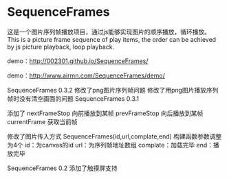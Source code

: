# SequenceFrames
这是一个图片序列帧播放项目，通过js能够实现图片的顺序播放，循环播放。
This is a picture frame sequence of play items, the order can be achieved by js picture playback, loop playback.

demo：http://002301.github.io/SequenceFrames/

demo：http://www.airmn.com/SequenceFrames/demo/


 SequenceFrames 0.3.2
 修改了png图片序列帧问题
 修改了用png图片播放序列帧时没有清空画面的问题
 SequenceFrames 0.3.1 

添加了
nextFrameStop 向前播放到某帧
prevFrameStop 向后播放到某帧
currentFrame  获取当前帧

修改了图片传入方式
SequenceFrames(id,url,complate,end)
构建函数参数调整为4个
id：为canvas的id
url：为序列帧地址数组
complate：加载完毕
end：播放完毕

  SequenceFrames 0.2
  添加了触摸屏支持